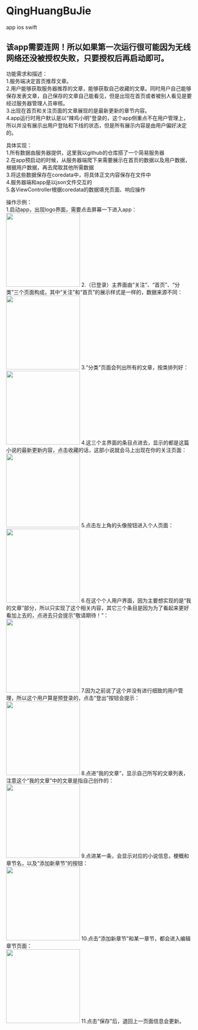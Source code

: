 # QingHuangBuJie
app ios swift

## 该app需要连网！所以如果第一次运行很可能因为无线网络还没被授权失败，只要授权后再启动即可。

功能需求和描述：<br>
1.服务端决定首页推荐文章。<br>
2.用户能够获取服务器推荐的文章，能够获取自己收藏的文章。同时用户自己能够保存发表文章，自己保存的文章自己能看见，但是出现在首页或者被别人看见是要经过服务器管理人员审核。<br>
3.出现在首页和关注页面的文章展现的是最新更新的章节内容。<br>
4.app运行时用户默认是以“辣鸡小明”登录的，这个app侧重点不在用户管理上，所以并没有展示出用户登陆和下线的状态，但是所有展示内容是由用户偏好决定的。<br>

具体实现：<br>
1.所有数据由服务器提供，这里我以github的仓库搭了一个简易服务器<br>
2.在app预启动的时候，从服务器端爬下来需要展示在首页的数据以及用户数据，根据用户数据，再去爬取其他所需数据<br>
3.将这些数据保存在coredata中，将具体正文内容保存在文件中<br>
4.服务器端和app是以json文件交互的<br>
5.各ViewController根据coredata的数据填充页面、响应操作<br>

操作示例：<br>
1.启动app，出现logo界面，需要点击屏幕一下进入app：<br>
<img src="screenshots/0.png" width="200"> 
2.（已登录）主界面由“关注”、“首页”、“分类”三个页面构成，其中“关注”和“首页”的展示样式是一样的，数据来源不同：<br>
<img src="screenshots/1.png" width="200"> 
3.“分类”页面会列出所有的文章，按类排列好：<br>
<img src="screenshots/2.png" width="200"> 
4.这三个主界面的条目点进去，显示的都是这篇小说的最新更新内容，点击收藏的话，这部小说就会马上出现在你的关注页面：<br>
<img src="screenshots/3.png" width="200"> 
5.点击左上角的头像按钮进入个人页面：<br>
<img src="screenshots/4.png" width="200"> 
6.在这个个人用户界面，因为主要想实现的是“我的文章”部分，所以只实现了这个相关内容，其它三个条目是因为为了看起来更好看加上去的，点进去只会提示“敬请期待！”：<br>
<img src="screenshots/5.png" width="200"> 
7.因为之前说了这个并没有进行细致的用户管理，所以这个用户算是预登录的，点击“登出”按钮会提示：<br>
<img src="screenshots/6.png" width="200"> 
8.点进“我的文章”，显示自己所写的文章列表，注意这个“我的文章”中的文章是指自己创作的：<br>
<img src="screenshots/7.png" width="200"> 
9.点进某一条，会显示对应的小说信息，梗概和章节名，以及“添加新章节”的按钮：<br>
<img src="screenshots/8.png" width="200"> 
10.点击“添加新章节”和某一章节，都会进入编辑章节页面：<br>
<img src="screenshots/9.png" width="200"> 
11.点击“保存”后，退回上一页面信息会更新。<br>
